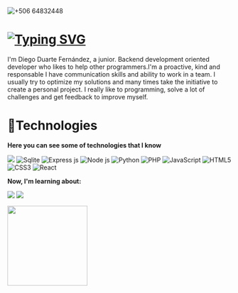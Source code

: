 
![+506 64832448 ](https://github.com/diegoTech14/diegoTech14/assets/85724318/48f7b585-7b73-41fb-85c6-9e7b89915353)


# [![Typing SVG](https://readme-typing-svg.demolab.com?font=Fira+Code&weight=600&size=30&pause=1000&color=0AB79E&background=05300000&random=false&width=435&lines=Diego+Duarte+Fern%C3%A1ndez%F0%9F%91%A8%F0%9F%8F%BD%E2%80%8D%F0%9F%92%BB;Software+Developer)](https://git.io/typing-svg)

I'm Diego Duarte Fernández, a junior. Backend development oriented developer who likes to help other programmers.I'm a proactive, kind and responsable I have communication skills and ability to work in a team. I usually try to optimize my solutions and many times take the initiative to create a personal project. I really like to programming, solve a lot of challenges and get feedback to improve myself.

# 🎯Technologies

**Here you can see some of technologies that I know**

<img src="https://img.shields.io/badge/MySQL-005C84?style=for-the-badge&logo=mysql&logoColor=white" /> <img src="https://img.shields.io/badge/Sqlite-003B57?style=for-the-badge&logo=sqlite&logoColor=white" alt="Sqlite"> <img src="https://img.shields.io/badge/Express%20js-000000?style=for-the-badge&logo=express&logoColor=white" alt="Express js"> <img src="https://img.shields.io/badge/Node%20js-339933?style=for-the-badge&logo=nodedotjs&logoColor=white" alt="Node js"> <img src="https://img.shields.io/badge/Python-FFD43B?style=for-the-badge&logo=python&logoColor=blue" alt="Python"> <img src="https://img.shields.io/badge/PHP-777BB4?style=for-the-badge&logo=php&logoColor=white" alt="PHP"> <img src="https://img.shields.io/badge/JavaScript-323330?style=for-the-badge&logo=javascript&logoColor=F7DF1E" alt="JavaScript"> <img src="https://img.shields.io/badge/HTML5-E34F26?style=for-the-badge&logo=html5&logoColor=white" alt="HTML5"> <img src="https://img.shields.io/badge/CSS3-1572B6?style=for-the-badge&logo=css3&logoColor=white" alt="CSS3"> <img src="https://img.shields.io/badge/React-20232A?style=for-the-badge&logo=react&logoColor=61DAFB" alt="React">

**Now, I'm learning about:** 

<img src="https://img.shields.io/badge/MongoDB-4EA94B?style=for-the-badge&logo=mongodb&logoColor=white"> <img src="https://img.shields.io/badge/Docker-2CA5E0?style=for-the-badge&logo=docker&logoColor=white">


<img height="180em" src="https://github-readme-stats-eight-theta.vercel.app/api?username=diegoTech14&show_icons=true&theme=transparent&include_all_commits=true&count_private=true"/>
